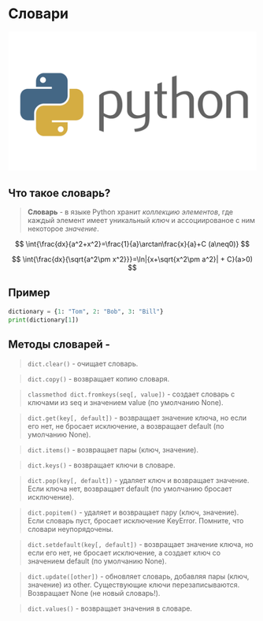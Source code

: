 # **Словари**

![Shit](python.png)

## Что такое словарь?

> **Словарь** - в языке Python хранит *коллекцию элементов*, где каждый элемент имеет уникальный *ключ* и ассоциированое с ним некоторое *значение*.

$$ 
\int{\frac{dx}{a^2+x^2}=\frac{1}{a}\arctan\frac{x}{a}+C  (a\neq0)} 
$$ 

$$ 
\int{\frac{dx}{\sqrt{a^2\pm x^2}}}=\ln|{x+\sqrt{x^2\pm a^2}| + C}(a>0) 
$$

## Пример

~~~python
dictionary = {1: "Tom", 2: "Bob", 3: "Bill"}
print(dictionary[1])
~~~

## Методы словарей - 

> `dict.clear()` - очищает словарь.

> `dict.copy()` - возвращает копию словаря.

> `classmethod dict.fromkeys(seq[, value])` - создает словарь с ключами из seq и значением value (по умолчанию None).

> `dict.get(key[, default])` - возвращает значение ключа, но если его нет, не бросает исключение, а возвращает default (по умолчанию None).

> `dict.items()` - возвращает пары (ключ, значение).

> `dict.keys()` - возвращает ключи в словаре.

> `dict.pop(key[, default])` - удаляет ключ и возвращает значение. Если ключа нет, возвращает default (по умолчанию бросает исключение).

> `dict.popitem()` - удаляет и возвращает пару (ключ, значение). Если словарь пуст, бросает исключение KeyError. Помните, что словари неупорядочены.

> `dict.setdefault(key[, default])` - возвращает значение ключа, но если его нет, не бросает исключение, а создает ключ со значением default (по умолчанию None).

> `dict.update([other])` - обновляет словарь, добавляя пары (ключ, значение) из other. Существующие ключи перезаписываются. Возвращает None (не новый словарь!).

> `dict.values()` - возвращает значения в словаре.




